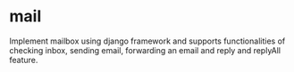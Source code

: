 # mail
Implement mailbox using django framework and supports functionalities of checking inbox, sending email,
forwarding an email and reply and replyAll feature.
